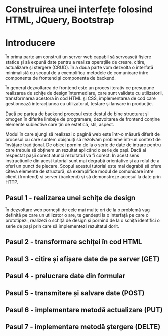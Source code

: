 # Construirea unei interfețe folosind HTML, JQuery, Bootstrap

# Introducere

În prima parte am construit un server web capabil să servească fișiere statice și să expună date pentru a realiza operațiile de creare, citire, actualizare și ștergere (CRUD). În a doua parte vom dezvolta o interfață minimalistă cu scopul de a exemplifica metodele de comunicare între componenta de frontend și componenta de backend. 

În general dezvoltarea de frontend este un proces iterativ ce presupune realizarea de schițe de design întermediare, care sunt validate cu utilizatorii, transformarea acestora în cod HTML și CSS, implementarea de cod care gestionează interacțiunea cu utilizatorul, testare și lansare în producție. 

Dacă pe partea de backend procesul este destul de bine structurat și omogen în diferite limbaje de programare, dezvoltarea de frontend conține elemente subiective care țin de estetică, stil, aspect. 

Modul în care ajungi să realizezi o pagină web este într-o măsură diferit de procesul cu care suntem obișnuiți să rezolvăm probleme într-un context de învățare tradițional. De obicei pornim de la o serie de date de intrare pentru care trebuie să obținem un rezultat aplicând o serie de pași. Dacă ai respectat pașii corect atunci rezultatul va fi corect. În acest sens instructiunile din acest tutorial sunt mai degrabă orientative și au rolul de a oferi un punct de plecare. Scopul acestui tutorial este mai degrabă să ofere cîteva elemente de structură, să exemplifice modul de comunicare între client (frontend) și server (backend) și să demonstreze accesul la date prin HTTP.

## Pasul 1 - realizarea unei schițe de design

În dezvoltare web pornești de cele mai multe ori de la o problemă vag definită pe care un utilizator o are, te gandești la o interfață pe care o prototipezi, realizezi o schiță de design și pornind de la o schiță identifici o serie de pași prin care să implementezi rezultatul dorit.



## Pasul 2 - transformare schiței în cod HTML

## Pasul 3 - citire și afișare date de pe server (GET)

## Pasul 4 - prelucrare date din formular

## Pasul 5 - transmitere și salvare date (POST)

## Pasul 6 - implementare metodă actualizare (PUT)

## Pasul 7 - implementare metodă ștergere (DELTE)

